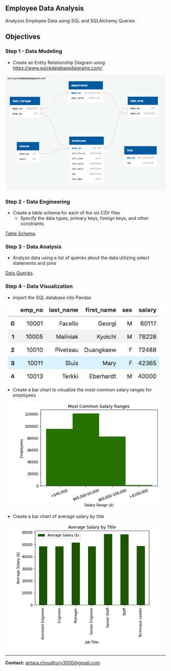 ## Employee Data Analysis

Analyzes Employee Data using SQL and SQLAlchemy Queries

## Objectives

### Step 1 - Data Modeling

- Create an Entity Relationship Diagram using https://www.quickdatabasediagrams.com/

![](EmployeeSQL/ERD.png)

### Step 2 - Data Engineering

- Create a table schema for each of the six CSV files
    - Specify the data types, primary keys, foreign keys, and other constraints

[Table Schema](EmployeeSQL/table_schemata.sql).

### Step 3 - Data Analysis

- Analyze data using a list of queries about the data utilizing select statements and joins

[Data Queries](EmployeeSQL/queries.sql).

### Step 4 - Data Visualization 

- Import the SQL database into Pandas

![](EmployeeSQL/dataframe.png)

- Create a bar chart to visualize the most common salary ranges for employees

![](EmployeeSQL/barchart.png)

- Create a bar chart of average salary by title

![](EmployeeSQL/barchart_title.png)

---------------------------------------------------

<b>Contact:</b> antara.choudhury3000@gmail.com
